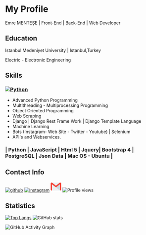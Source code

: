 # My Profile

Emre MENTEŞE | Front-End | Back-End | Web Developer

## Educatıon
Istanbul Medeniyet University | Istanbul,Turkey

Electric - Electronic Engineering

## Skills
### [<img src='https://www.python.org/static/community_logos/python-logo-generic.svg' alt='Python' height='30'>](#)
  - Advanced Python Programming                                                                                                                                     
  - Multithreading - Multiprocessing Programming
  - Object Oriented Programming
  - Web Scraping
  - Django | Django Rest Frame Work | Django Template Language
  - Machine Learning
  - Bots (Instagram- Web Site - Twitter - Youtube) | Selenium
  - API's and Webservices.
### | Python | JavaScript | Html 5 | Jquery| Bootstrap 4 | PostgreSQL | Json Data | Mac OS - Ubuntu |

## Contact Info
[<img src='https://raw.githubusercontent.com/coderjojo/coderjojo/master/img/github.svg' alt='github' height='35'>](https://github.com/emreemntese)    [<img src='https://raw.githubusercontent.com/adityakamath16/adityakamath16/master/images/connect_with_me_images/instagram-main.svg' alt='instagram' height='30'>](https://www.instagram.com/emre_mentese/)    [<img src='https://raw.githubusercontent.com/harshalrj25/MasterAssetsRepo/master/gmail.svg' alt='mail' height='34'>](https://mail.google.com/mail/u/0/?fs=1&tf=cm&source=mailto&su=Ol%C3%A1+Stefany&to=emrementese@gmail.com)
![Profile views](https://gpvc.arturio.dev/emreeemntese)

## Statistics
[![Top Langs](https://github-readme-stats.vercel.app/api/top-langs/?username=emreemntese)](https://github.com/anuraghazra/github-readme-stats) ![GitHub stats](https://github-readme-stats.vercel.app/api?username=emreemntese&show_icons=true&count_private=true) 

![GitHub Activity Graph](https://activity-graph.herokuapp.com/graph?username=emreemntese)  
